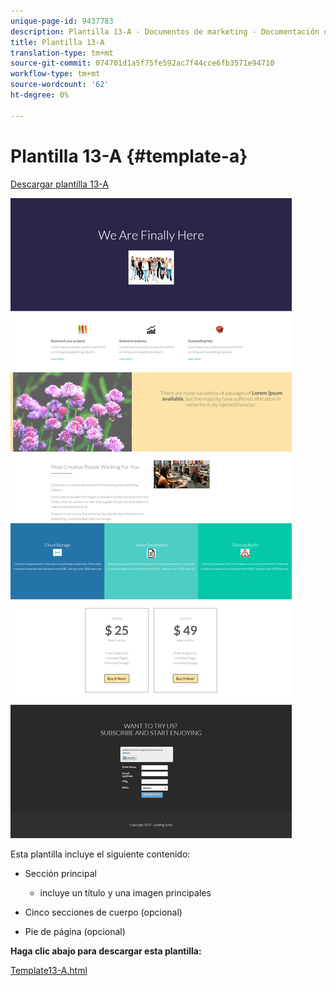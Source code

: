 ```yaml
---
unique-page-id: 9437783
description: Plantilla 13-A - Documentos de marketing - Documentación del producto
title: Plantilla 13-A
translation-type: tm+mt
source-git-commit: 074701d1a5f75fe592ac7f44cce6fb3571e94710
workflow-type: tm+mt
source-wordcount: '62'
ht-degree: 0%

---
```



# Plantilla 13-A {#template-a}

[Descargar plantilla 13-A](https://docs.marketo.com/download/attachments/9437783/template-13a.html?version=1&amp;modificationdate=1438979525000&amp;api=v2)

![](assets/image2015-8-11-10-3a15-3a39.png)

Esta plantilla incluye el siguiente contenido:

* Sección principal

   * incluye un título y una imagen principales

* Cinco secciones de cuerpo (opcional)
* Pie de página (opcional)

**Haga clic abajo para descargar esta plantilla:**

[Template13-A.html](https://docs.marketo.com/download/attachments/9437783/template-13a.html?version=1&amp;modificationdate=1438979525000&amp;api=v2)
